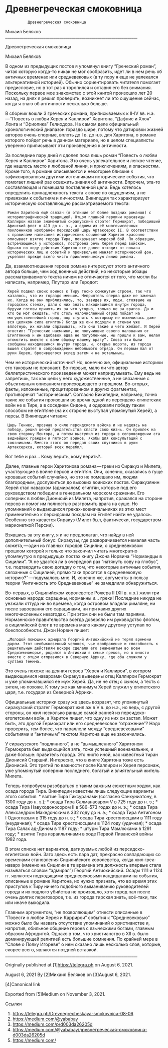 #               Древнегреческая смоковница
              Древнегреческая смоковница

   Михаил Беляков
     __________________________________________________________________

Древнегреческая смоковница

   Михаил Беляков

   В одном из предыдущих постов я упомянул книгу “Греческий роман”, читая
   которую когда-то никак не мог сообразить, идет ли в нем речь об
   античных временах или средневековых (в ту пору я еще не увлекался
   альтернативной историей). Обычно сориентировать читателя помогает
   предисловие, но в тот раз я торопился и оставил его без внимания.
   Поскольку первое мое знакомство с этой книгой произошло лет 20 назад,
   на днях я решил проверить, возникнет ли это ощущение сейчас, когда я
   знаю об античности несколько больше.

   В сборник вошли 3 греческих романа, приписываемых к II-IV вв.
   н.э. — “Повесть о любви Херея и Каллирои” Харитона, “Дафнис и Хлоя”
   Лонга и “Эфиопика” Гелиодора. На самом деле официальный хронологический
   диапазон гораздо шире, потому что датировки жизней авторов очень
   спорные, вплоть до I в. до н.э. для Харитона, о романе которого пойдет
   речь в данном материале, но в целом специалисты уверенно приписывают
   эти произведения к античности.

   За последние пару дней я одолел пока лишь роман “Повесть о любви Херея
   и Каллирои” Харитона. Это очень увлекательное и легкое чтение, где
   нашлось место и любовной линии, и приключениям, и опасностям. Кроме
   того, в романе описываются и некоторые близкие к зафиксированным
   другими источниками исторические события, что помогает лишний раз
   освежить знания об античности. Впрочем, эта-то составляющая и помешала
   поставленной цели. Ведь хотелось определить принадлежность текста к
   эпохе по ощущениям, а не привязкам к событиям и личностям. Википедия
   так характеризует историческую составляющую рассматриваемого текста:

     Роман Харитона ещё связан (в отличие от более поздних романов) с
     историографической традицией. Отцом главной героини красавицы
     Каллирои назван знаменитый сиракузский стратег Гермократ, победивший
     Афинский флот в 413 до н. э., а одним из её многочисленных
     поклонников изображён персидский царь Артаксеркс II. В соответствии
     с правилами написания исторических сочинений Харитон красочно
     описывает взятие города Тира, показывает морской бой. По образцам,
     встречающимся у историков, построена речь Херея перед войском.
     Однако по ходу действия Харитон все далее отходит от показа
     исторических лиц и событий и произвольно меняет исторический фон,
     укрепляя прежде всего чисто приключенческую линию романа.

   Да, взаимоотношения героев романа интересуют этого античного автора
   больше, чем ход военных действий, но некоторые абзацы рассматриваемого
   текста ничем не отличаются от того, что могли бы написать, например,
   Плутарх или Геродот:

     Херей подвел своих воинов к Тиру тесно сомкнутым строем, так что
     казалось, что их гораздо меньше… Неприятель сперва даже не замечал
     их. Когда же они приблизились, то, завидев их, люди, стоявшие на
     городских стенах, дали о них знать находившимся внутри города,
     будучи готовы принять их за что угодно, только не за врагов. Да и
     кто бы мог ожидать, что столь малочисленный отряд пойдет на
     могущественнейший город, под ступить к которому не осмелилась даже
     вся целиком сила египтян? Когда же они подошли к стенам уже
     вплотную, их начали спрашивать, кто они такие и чего желают. И Херей
     ответил: “Греческие наемники, не получившие своего жалования от
     Египтянина и им вдобавок едва не погубленные, мы пришли к вам, желая
     отомстить вместе с вами общему нашему врагу”. Слова эти были
     сообщены находившимся внутри города, и, открыв ворота, из города
     вышел стратег в сопровождении небольшого отряда. Он первым пал от
     руки Херея, бросившегося вслед затем и на остальных…

   Чем не исторический источник? Но, конечно же, официальные историки его
   таковым не признают. Во-первых, мало ли что автор беллетристического
   произведения может напридумывать. Ему ведь не запретишь, так как цели у
   него художественные, а не связанные с объективным описанием
   происходившего в прошлом. Во-вторых, факты, изложенные, процитированном
   и других фрагментах, противоречат “историческим”. Согласно Википедии,
   например, точно такие же события произошли во время одной из
   персидско-египетских войн не в Тире, а в соседнем Сидоне, и одержали
   победу таким способом не египтяне (на их стороне выступал упомянутый
   Херей), а персы. В Википедии читаем:

     Царь Теннес, прознав о силе персидского войска и не надеясь на
     победу, решил ценой предательства спасти свою жизнь. Он привлек на
     свою сторону Ментора, а потом выступил из города в сопровождении ста
     виднейших граждан и пятисот воинов, якобы для консультаций с
     союзниками. Вместо этого он передал своих спутников в руки
     Артаксеркса, который всех перебил.

   Вот тебе и раз… Кому верить, кому верить?..

   Далее, главные герои Харитонова романа — греки из Сиракуз и Милета,
   участвующие в войне персов и египтян. Они, конечно, оказались в гуще
   кровавых событий случайно, но это не помешало им, людям благородным,
   дослужиться до высоких воинских постов. Сиракузянин Херей стал навархом
   (адмиралом) египтян, которые под его руководством победили в
   генеральном морском сражении. Его соперник в любви Дионисий из Милета,
   напротив, сражался на стороне персов и помог им полностью разгромить
   врага на суше. Но упоминаний о выдающихся греках-военачальниках из этих
   мест применительно к персидским походам на Египет найти не удалось.
   Особенно это касается Сиракуз (Милет был, фактически,
   государством-марионеткой Персии).

   Взявшись за эту книгу, я и не предполагал, что найду в ней
   дополнительный бонус: Сиракузы, где разворачивается немалая часть
   сюжета, — один из главных городов Сицилии, о средневековом прошлом
   которой я только что закончил читать многократно упомянутую в
   предыдущих постах книгу Джона Норвича “Нормандцы в Сицилии”. “А не
   удастся ли в очередной раз “натянуть сову на глобус”, т.е. подтвердить
   свою догадку о том, что некоторые античные события, связанные с
   Сицилией, прямо таки просятся в средневековую историю?” — подумалось
   мне. И, конечно же, аргументы в пользу теории “Античность это
   Средневековье” не замедлили обнаружиться.

   Во-первых, в Сицилийском королевстве Рожера II (XII в. н.э.) жили три
   основных народа: сарацины, норманны и… греки! Последние никуда не
   уезжали оттуда ни во времена, когда островом владели римляне, ни после
   завоевания его сарацинами, ни при каких других многочисленных
   невзгодах. При этом они не были там париями. Норманнское правительство
   всегда доверяло им руководство флотом, а сицилийский флот в те времена
   мало какому другому уступал по боеспособности. Джон Норвич пишет:

     …Молодой помощник адмирала Георгий Антиохийский не терял времени
     даром. Этот необыкновенный человек, чье воображение и способность к
     решительным действиям вскоре сделали его знаменитым во всем
     Средиземноморье, родился в Антиохии в семье греков, но в юности
     вместе с отцом отправился в Северную Африку, где оба служили у
     султана Темима.

   Это очень похоже на деяния героев “Херея и Каллирои”, в котором
   выдающимися навархами Сиракуз выведены отец Каллирои Гермократ и уже
   упоминавшийся ее муж Херей. Да, не не отец с сыном, а тесть с зятем, но
   похоже. К тому же как минимум Херей служил у египетского царя, т.е.
   государя из Северной Африки.

   Официальные историки сразу же здесь возразят, что упомянутый
   сиракузский стратег Гермократ жил аж в V в. до н.э., но ведь, с другой
   стороны, он жил несколько раньше самой ранней из персидско-егопетскими
   войн, а Харитон пишет, что одну из них он застал. Может быть, это
   другой Гермократ или его средневековое “отражение”? Надо проверить, тем
   более, что параллели между “средневековыми” событиями и “античным”
   текстом Харитона еще не закончились.

   У сиракузского “подлинного”, а не “вымышленного” Харитоном Гермократа
   был выдающийся зять, тоже успешный военачальник, и даже больше:
   правитель города. Это никто иной, как известный тиран Дионисий Старший.
   Интересно, что в книге Харитона тоже есть Дионисий. Это третий по
   важности после Каллирои и Херея персонаж, уже упомянутый соперник
   последнего, богатый и влиятельный житель Милета.

   Теперь попробуем разобраться с таким важным сюжетным ходом, как осада
   города Тира. Википедии известны лишь следующие варианты этого события:
     * взятие Тира Гиксуранами (согласно Санхуниатону, в 1300 году до н.
       э.);
     * осада Тира Салманасаром V в 725 году до н. э.;
     * осада Тира Навуходоносором II в 586–573 годах до н. э.;
     * осада Тира Александром Македонским в 332 году до н. э.;
     * осада Тира Антигоном I Одноглазым в 315 году до н. э.;
     * осада Тира крестоносцами в 1111 году (неудачная);
     * осада Тира крестоносцами в 1124 году (удачная);
     * осада Тира Салах ад-Дином в 1187 году;
     * штурм Тира Мамлюками в 1291 году;
     * взятие Тира израильтянами в ходе Первой Ливанской войны 1982 года.

   В этом списке нет вариантов, датируемых любой из персидско-египетских
   войн. Зато здесь есть пара дат, прекрасно совпадающих со временами
   становления Сицилийского королевства, когда жил грек-наварх (именно на
   Сицилии в те времена эта должность впервые стала называться словом
   “адмирал”) Георгий Антиохийский. Осады 1111 и 1124 гг. являются
   подходящими средневековыми кандидатами на события, описанные в романе
   Харитона, но нужно признать, что во время этих приступов к Тиру ничего
   подобного выманиванию руководителей города и их подлого убийства не
   произошло, хотя город пал после очень долгих переговоров, т.е. из
   города тирская знать, всё-таки, так или иначе выходила.

   Главным аргументом, “не позволяющим” отнести описанные в “Повести о
   любви Херея и Каррирои” события к “Средневековью” можно было бы назвать
   отсутствие упоминаний о христианстве и, напротив, обильное общение
   героев с языческими богами, главным образом Афродитой. Однако в том,
   что христианство в XII в. было доминирующей религией есть большие
   сомнения. По крайней мере в “Слове о Полку Игореве” о нем сказано лишь
   несколько слов, которые, скорее всего, являются поздней вставкой.
     __________________________________________________________________

   Originally published at [1]https://telegra.ph on August 6, 2021.

<time>August 6, 2021</time>
   By [2]Михаил Беляков on [3]August 6, 2021.

   [4]Canonical link

   Exported from [5]Medium on November 3, 2021.

Ссылки

   1. https://telegra.ph/Drevnegrecheskaya-smokovnica-08-06
   2. https://medium.com/@yababay
   3. https://medium.com/p/d003da26205d
   4. https://medium.com/@yababay/древнегреческая-смоковница-d003da26205d
   5. https://medium.com/
